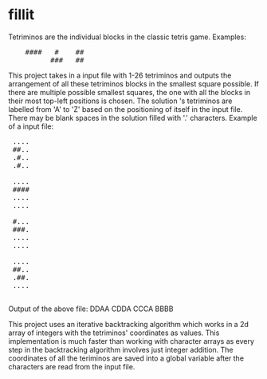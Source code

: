 # fillit
Tetriminos are the individual blocks in the classic tetris game.
Examples:
<pre>
    ####   #    ##
          ###   ##
</pre>
This project takes in a input file with 1-26 tetriminos and outputs the arrangement of all these tetriminos blocks in the smallest square possible. If there are multiple possible smallest squares, the one with all the blocks in their most top-left positions is chosen. The solution 's tetriminos are labelled from 'A' to 'Z' based on the positioning of itself in the input file. There may be blank spaces in the solution filled with '.' characters.
Example of a input file:
 <pre>
 ....
 ##..
 .#..
 .#..

 ....
 ####
 ....
 ....

 #...
 ###.
 ....
 ....

 ....
 ##..
 .##.
 ....
 </pre>
Output of the above file:
 DDAA
 CDDA
 CCCA
 BBBB

This project uses an iterative backtracking algorithm which works in a 2d array of integers with the tetriminos' coordinates as values. This implementation is much faster than working with character arrays as every step in the backtracking algorithm involves just integer addition. The coordinates of all the teriminos are saved into a global variable after the characters are read from the input file.
